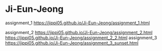 # Ji-Eun-Jeong
assignment_1
     https://jippi05.github.io/Ji-Eun-Jeong/assignment_1.html

assignment_2
     https://jippi05.github.io/Ji-Eun-Jeong/assignment_2.html
     https://jippi05.github.io/Ji-Eun-Jeong/assignment_2_2.html
assignment_3 https://jippi05.github.io/Ji-Eun-Jeong/assignment_3_sunset.html
